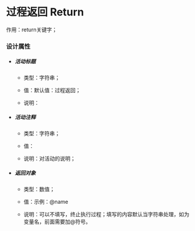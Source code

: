# 过程返回 Return

作用：return关键字；

### 设计属性

* ##### 活动标题

  * 类型：字符串；

  * 值：默认值：过程返回；

  * 说明：
* ##### 活动注释

  * 类型：字符串；

  * 值：

  * 说明：对活动的说明；
* ##### 返回对象

  * 类型：数值；

  * 值：示例：@name

  * 说明：可以不填写，终止执行过程；填写的内容默认当字符串处理，如为变量名，前面需要加@符号。



